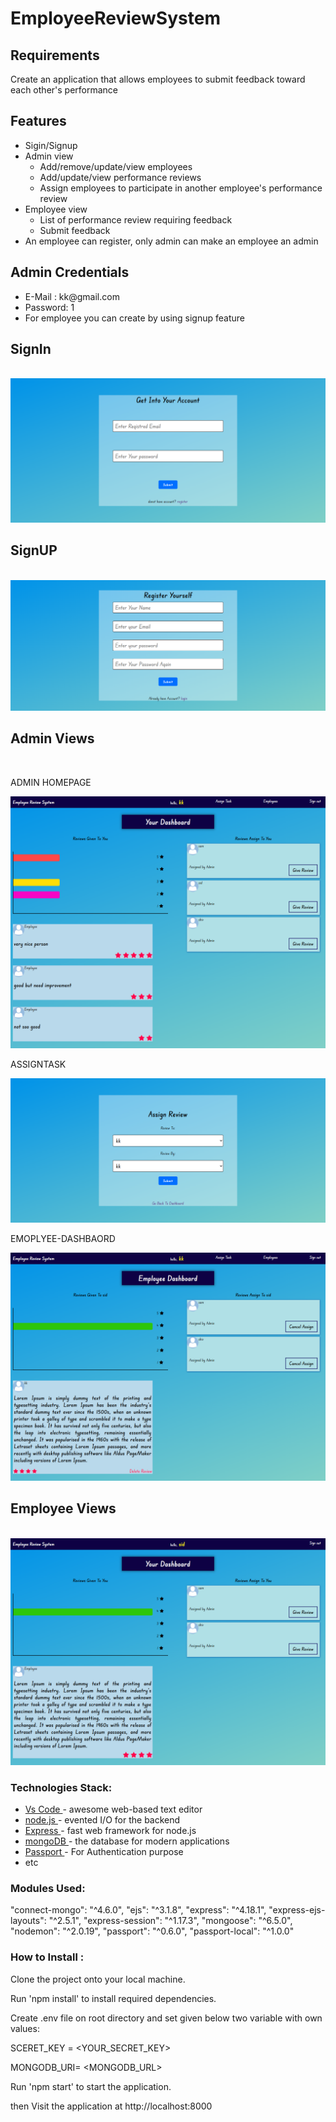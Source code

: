 # EmployeeReviewSystem

<h2>Requirements</h2>
<p>Create an application that allows employees to submit feedback toward each other's performance<p>
<h2>Features</h2>
<ul>
<li>Sigin/Signup</li>
<li>Admin view<ul>
<li>Add/remove/update/view employees</li>
<li>Add/update/view performance reviews</li>
<li>Assign employees to participate in another employee's performance review</li></ul>
</li>
<li>Employee view<ul>
<li>List of performance review requiring feedback</li>
<li>Submit feedback</li></ul> </li>
<li>An employee can register, only admin can make an employee an admin</li></ul>
<h2>Admin Credentials</h2>
<ul>
  <li>E-Mail : kk@gmail.com</li>
  <li>Password: 1</li>
  <li>For employee you can create by using signup feature</li>
</ul>
<h2> SignIn</h2>
</br>
<img src="./assets/img/login.png"></br>
<h2> SignUP</h2>
</br>
<img src="./assets/img/signup.png"></br>
<h2> Admin Views </h2>
</br>
<p>ADMIN HOMEPAGE</p>
<img src="./assets/img/adminhome.png">
</br>
<p>ASSIGNTASK</p>
<img src="./assets/img/assign.png">
</br>
<p>EMOPLYEE-DASHBAORD</p>
<img src="./assets/img/empdashboard.png">
</br>
<h2> Employee Views </h2>
</br>
<img src="./assets/img/emphome.png">

### Technologies Stack:

<ul>
  <li><a href="https://code.visualstudio.com/">Vs Code </a>- awesome web-based text editor </li>
  <li><a href="https://nodejs.org/en//">node.js </a>- evented I/O for the backend </li>
  <li><a href="https://expressjs.com/">Express </a>- fast web framework for node.js </li>
  <li><a href="https://www.mongodb.com/">mongoDB </a>- the database for modern applications </li>
  <li><a href="http://www.passportjs.org/">Passport </a>- For Authentication purpose </li>
  <li>etc </li>
</ul>

### Modules Used:

"connect-mongo": "^4.6.0",
"ejs": "^3.1.8",
"express": "^4.18.1",
"express-ejs-layouts": "^2.5.1",
"express-session": "^1.17.3",
"mongoose": "^6.5.0",
"nodemon": "^2.0.19",
"passport": "^0.6.0",
"passport-local": "^1.0.0"

### How to Install :

Clone the project onto your local machine.

Run 'npm install' to install required dependencies.

Create .env file on root directory and set given below two variable with own values:

SCERET_KEY = <YOUR_SECRET_KEY>

MONGODB_URI= <MONGODB_URL>

Run 'npm start' to start the application.

then Visit the application at http://localhost:8000
